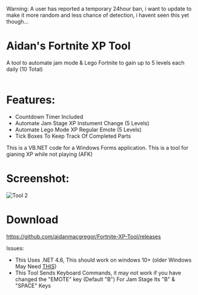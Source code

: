 Warning: A user has reported a temporary 24hour ban, i want to update to make it more random and less chance of detection, i havent seen this yet though...

# Aidan's Fortnite XP Tool
A tool to automate jam mode &amp; Lego Fortnite to gain up to 5 levels each daily (10 Total)<br>
<br>
# Features:

 - Countdown Timer Included <br>
 - Automate Jam Stage XP Instument Change (5 Levels) <br>
 - Automate Lego Mode XP Regular Emote (5 Levels) <br>
 - Tick Boxes To Keep Track Of Completed Parts <br>

This is a VB.NET code for a Windows Forms application. This is a tool for gianing XP while not playing (AFK)

# Screenshot:
![Tool 2](https://github.com/aidanmacgregor/Fortnite-XP-Tool/assets/11254983/d8a702d8-6249-4cb0-9ceb-5422f0128e0d)

# Download
https://github.com/aidanmacgregor/Fortnite-XP-Tool/releases

Issues:
- This Uses .NET 4.6, This should work on windows 10+ (older Windows May Need [THIS](https://dotnet.microsoft.com/en-us/download/dotnet-framework/net46))
- This Tool Sends Keyboard Commands, it may not work if you have changed the "EMOTE" key (Default "B") For Jam Stage Its "B" & "SPACE" Keys

